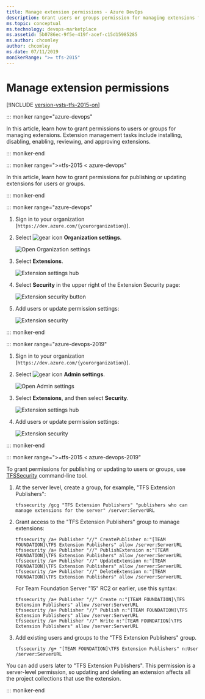 ```yaml
---
title: Manage extension permissions - Azure DevOps
description: Grant users or groups permission for managing extensions for Azure DevOps
ms.topic: conceptual
ms.technology: devops-marketplace
ms.assetid: 5b0786ec-9f5e-419f-acef-c15d15985285
ms.author: chcomley
author: chcomley
ms.date: 07/11/2019
monikerRange: ">= tfs-2015"
---
```


# Manage extension permissions

[!INCLUDE [version-vsts-tfs-2015-on](../../boards/includes/version-vsts-tfs-2015-on.md)]

::: moniker range="azure-devops"

In this article, learn how to grant permissions to users or groups for managing extensions. Extension management tasks include installing, disabling, enabling, reviewing, and approving extensions.

::: moniker-end

::: moniker range=">=tfs-2015 < azure-devops"

In this article, learn how to grant permissions for publishing or updating extensions for users or groups.

::: moniker-end

::: moniker range="azure-devops"

1. Sign in to your organization (`https://dev.azure.com/{yourorganization}`).

2. Select ![gear icon](../../media/icons/gear-icon.png) **Organization settings**.

   ![Open Organization settings](../../media/settings/open-admin-settings-vert.png)

3. Select **Extensions**.

   ![Extension settings hub](../media/manage-permissions/extensions-settings.png)

4. Select **Security** in the upper right of the Extension Security page:

   ![Extension security button](../media/manage-permissions/extensions-security-button.png)

5. Add users or update permission settings:

   ![Extension security](../media/manage-permissions/extensions-security.png)

::: moniker-end

::: moniker range="azure-devops-2019"

1. Sign in to your organization (`https://dev.azure.com/{yourorganization}`).

2. Select ![gear icon](../../media/icons/gear-icon.png) **Admin settings**.

   ![Open Admin settings](../../media/settings/open-admin-settings-server.png)

3. Select **Extensions**, and then select **Security**.

   ![Extension settings hub](../media/select-extensions-and-security.png)

4. Add users or update permission settings:

   ![Extension security](../media/manage-permissions/extensions-security.png)

::: moniker-end

::: moniker range=">=tfs-2015 < azure-devops-2019"

To grant permissions for publishing or updating to users or groups, use [TFSSecurity](/azure/devops/server/command-line/tfssecurity-cmd#permissions) command-line tool.

1. At the server level, create a group, for example, "TFS Extension Publishers":

   ```
   tfssecurity /gcg "TFS Extension Publishers" "publishers who can manage extensions for the server" /server:ServerURL
   ```

2. Grant access to the "TFS Extension Publishers" group to manage extensions:

   ```
   tfssecurity /a+ Publisher "//" CreatePublisher n:"[TEAM FOUNDATION]\TFS Extension Publishers" allow /server:ServerURL
   tfssecurity /a+ Publisher "//" PublishExtension n:"[TEAM FOUNDATION]\TFS Extension Publishers" allow /server:ServerURL
   tfssecurity /a+ Publisher "//" UpdateExtension n:"[TEAM FOUNDATION]\TFS Extension Publishers" allow /server:ServerURL
   tfssecurity /a+ Publisher "//" DeleteExtension n:"[TEAM FOUNDATION]\TFS Extension Publishers" allow /server:ServerURL
   ```

   For Team Foundation Server "15" RC2 or earlier, use this syntax:

   ```
   tfssecurity /a+ Publisher "//" Create n:"[TEAM FOUNDATION]\TFS Extension Publishers" allow /server:ServerURL
   tfssecurity /a+ Publisher "//" Publish n:"[TEAM FOUNDATION]\TFS Extension Publishers" allow /server:ServerURL
   tfssecurity /a+ Publisher "//" Write n:"[TEAM FOUNDATION]\TFS Extension Publishers" allow /server:ServerURL
   ```

3. Add existing users and groups to the "TFS Extension Publishers" group.

   ```
   tfssecurity /g+ "[TEAM FOUNDATION]\TFS Extension Publishers" n:User /server:ServerURL
   ```

You can add users later to "TFS Extension Publishers". This permission is a server-level permission,
so updating and deleting an extension affects all the project collections that use the extension.

::: moniker-end
